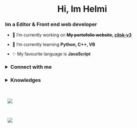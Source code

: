 <h1 align="center" >Hi, Im Helmi</h1>
<h3>Im a Editor & Front end web developer</h3>

- 🔭 I’m currently working on **~~My portofolio website~~, [cilok-v3](https://github.com/VEXG/cilok-v3)**

- 🌱 I’m currently learning **Python, C++, VB**

- ✨ My favourite language is **JavaScript**
<h3>
    <details>
        <summary align="left">Connect with me</summary><h3>
        <a target="_blank" href="https://www.instagram.com/h_3loo/">
            <img src="https://img.shields.io/badge/instagram-svg?&style=for-the-badge&logo=instagram&logoColor=white&color=dd336d" alt="Instagram">
        </a>
    </details>
</h3>
<h3>
    <details>
        <summary align="left">Knowledges</summary><br>
            <img src="https://img.shields.io/badge/html-svg?&style=for-the-badge&logo=html5&logoColor=white&color=eb6329" alt="HTML">
            <img src="https://img.shields.io/badge/css-svg?&style=for-the-badge&logo=css3&logoColor=white&color=006db5" alt="CSS">
            <img src="https://img.shields.io/badge/javascript-svg?&style=for-the-badge&logo=javascript&logoColor=black&color=e9d54c" alt="Javascript">
            <img src="https://img.shields.io/badge/typescript-svg?&style=for-the-badge&logo=typescript&logoColor=white&color=3178c6" alt="Typescript">
            <img src="https://img.shields.io/badge/python-svg?&style=for-the-badge&logo=python&logoColor=white&color=3371a3" alt="Python">
            <img src="https://img.shields.io/badge/c++-svg?&style=for-the-badge&logo=cplusplus&logoColor=white&color=00599d" alt="C++">
    </details>
</h3>
<br>
<p>
    &nbsp;
    <img align="center" src="https://github-readme-stats.vercel.app/api?username=VEXG&show_icons=true&locale=en&count_private=true&theme=github_dark"/>
</p>
<br>
<p>
    &nbsp;
    <img align="center" src="https://github-readme-stats.vercel.app/api/top-langs/?username=VEXG&show_icons=true&locale=en&count_private=true&layout=compact&theme=github_dark"/>
</p>
